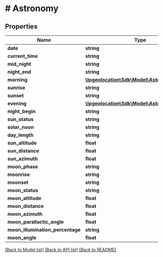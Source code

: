 # # Astronomy

## Properties

Name | Type | Description | Notes
------------ | ------------- | ------------- | -------------
**date** | **string** |  | [optional]
**current_time** | **string** |  | [optional]
**mid_night** | **string** |  | [optional]
**night_end** | **string** |  | [optional]
**morning** | [**\Ipgeolocation\Sdk\Model\AstronomyMorning**](AstronomyMorning.md) |  | [optional]
**sunrise** | **string** |  | [optional]
**sunset** | **string** |  | [optional]
**evening** | [**\Ipgeolocation\Sdk\Model\AstronomyEvening**](AstronomyEvening.md) |  | [optional]
**night_begin** | **string** |  | [optional]
**sun_status** | **string** |  | [optional]
**solar_noon** | **string** |  | [optional]
**day_length** | **string** |  | [optional]
**sun_altitude** | **float** |  | [optional]
**sun_distance** | **float** |  | [optional]
**sun_azimuth** | **float** |  | [optional]
**moon_phase** | **string** |  | [optional]
**moonrise** | **string** |  | [optional]
**moonset** | **string** |  | [optional]
**moon_status** | **string** |  | [optional]
**moon_altitude** | **float** |  | [optional]
**moon_distance** | **float** |  | [optional]
**moon_azimuth** | **float** |  | [optional]
**moon_parallactic_angle** | **float** |  | [optional]
**moon_illumination_percentage** | **string** |  | [optional]
**moon_angle** | **float** |  | [optional]

[[Back to Model list]](../../README.md#models) [[Back to API list]](../../README.md#api-endpoints) [[Back to README]](../../README.md)
